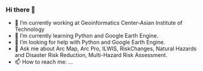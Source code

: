 ### Hi there 👋

- 🔭 I’m currently working at Geoinformatics Center-Asian Institute of Technology
- 🌱 I’m currently learning Python and Google Earth Engine.
- 🤔 I’m looking for help with Python and Google Earth Engine.
- 💬 Ask me about Arc Map, Arc Pro, ILWIS, RiskChanges, Natural Hazards and Disaster Risk Reduction, Multi-Hazard Risk Assessment. 
- 📫 How to reach me: ...

<!--
**shakyaanice/shakyaanice** is a ✨ _special_ ✨ repository because its `README.md` (this file) appears on your GitHub profile.

Here are some ideas to get you started:

- 🔭 I’m currently working on ...
- 🌱 I’m currently learning ...
- 👯 I’m looking to collaborate on ...
- 🤔 I’m looking for help with ...
- 💬 Ask me about ...
- 📫 How to reach me: ...
- 😄 Pronouns: ...
- ⚡ Fun fact: ...
-->
